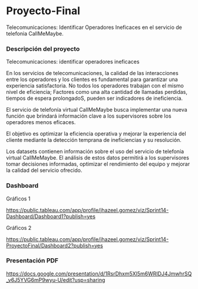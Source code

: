 # Proyecto-Final
Telecomunicaciones: Identificar Operadores Ineficaces en el servicio de telefonia CallMeMaybe.

### Descripción del proyecto
Telecomunicaciones: identificar operadores ineficaces

En los servicios de telecomunicaciones, la calidad de las interacciones entre los operadores y los clientes es fundamental para garantizar una experiencia satisfactoria. No todos los operadores trabajan con el mismo nivel de eficiencia; Factores como una alta cantidad de llamadas perdidas, tiempos de espera prolongadoS, pueden ser indicadores de ineficiencia.

El servicio de telefonía virtual CallMeMaybe busca implementar una nueva función que brindará información clave a los supervisores sobre los operadores menos eficaces.

El objetivo es optimizar la eficiencia operativa y mejorar la experiencia del cliente mediante la detección temprana de ineficiencias y su resolución.

Los datasets contienen información sobre el uso del servicio de telefonía virtual CallMeMaybe. El análisis de estos datos permitirá a los supervisores tomar decisiones informadas, optimizar el rendimiento del equipo y mejorar la calidad del servicio ofrecido.


### Dashboard

Gráficos 1 

https://public.tableau.com/app/profile/jhazeel.gomez/viz/Sprint14-Dashboard/Dashboard1?publish=yes

Gráficos 2

https://public.tableau.com/app/profile/jhazeel.gomez/viz/Sprint14-ProyectoFinal/Dashboard2?publish=yes


### Presentación PDF 

https://docs.google.com/presentation/d/1RsrDhxm5Xl5m6WRIDJ4JmwhrSQ_v6J5YVG6mP9wyu-U/edit?usp=sharing
